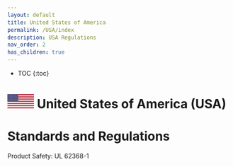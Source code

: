 ```yaml
---
layout: default
title: United States of America  
permalink: /USA/index
description: USA Regulations
nav_order: 2
has_children: true
---
```


* TOC
{:toc}

<h1> 
<img src="/assets/images/country-flag/usa-flag.png" style="width: 60px"/>
United States of America (USA) </h1>

# Standards and Regulations
Product Safety: UL 62368-1
